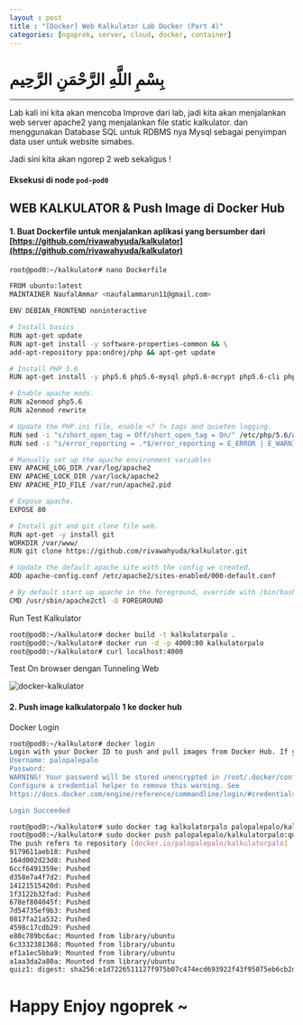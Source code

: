 ```yaml
---
layout : post
title : "[Docker] Web Kalkulator Lab Docker (Part 4)"
categories: [ngoprek, server, cloud, docker, container]
---
```


# بِسْمِ اللَّهِ الرَّحْمَنِ الرَّحِيم

---

Lab kali ini kita akan mencoba Improve dari lab, jadi kita akan menjalankan web server apache2 yang menjalankan file static kalkulator. dan menggunakan Database SQL untuk RDBMS nya Mysql sebagai penyimpan data user untuk website simabes.

Jadi sini kita akan ngorep 2 web sekaligus !

#### Eksekusi di node `pod-pod0` ###

## WEB KALKULATOR & Push Image di Docker Hub

#### 1. Buat Dockerfile untuk menjalankan aplikasi yang bersumber dari [https://github.com/rivawahyuda/kalkulator](https://github.com/rivawahyuda/kalkulator)

```BASH
root@pod0:~/kalkulator# nano Dockerfile 

FROM ubuntu:latest
MAINTAINER NaufalAmmar <naufalammarun11@gmail.com>

ENV DEBIAN_FRONTEND noninteractive

# Install basics
RUN apt-get update
RUN apt-get install -y software-properties-common && \
add-apt-repository ppa:ondrej/php && apt-get update

# Install PHP 5.6
RUN apt-get install -y php5.6 php5.6-mysql php5.6-mcrypt php5.6-cli php5.6-gd php5.6-curl

# Enable apache mods.
RUN a2enmod php5.6
RUN a2enmod rewrite

# Update the PHP.ini file, enable <? ?> tags and quieten logging.
RUN sed -i "s/short_open_tag = Off/short_open_tag = On/" /etc/php/5.6/apache2/php.ini
RUN sed -i "s/error_reporting = .*$/error_reporting = E_ERROR | E_WARNING | E_PARSE/" /etc/php/5.6/apache2/php$

# Manually set up the apache environment variables
ENV APACHE_LOG_DIR /var/log/apache2
ENV APACHE_LOCK_DIR /var/lock/apache2
ENV APACHE_PID_FILE /var/run/apache2.pid

# Expose apache.
EXPOSE 80

# Install git and git clone file web.
RUN apt-get -y install git
WORKDIR /var/www/
RUN git clone https://github.com/rivawahyuda/kalkulator.git

# Update the default apache site with the config we created.
ADD apache-config.conf /etc/apache2/sites-enabled/000-default.conf

# By default start up apache in the foreground, override with /bin/bash for interative.
CMD /usr/sbin/apache2ctl -D FOREGROUND
```

Run Test Kalkulator 
```BASH
root@pod0:~/kalkulator# docker build -t kalkulatorpalo .
root@pod0:~/kalkulator# docker run -d -p 4000:80 kalkulatorpalo
root@pod0:~/kalkulator# curl localhost:4000
```

Test On browser dengan Tunneling Web

![docker-kalkulator](https://raw.githubusercontent.com/ammarun11/ammarun11.github.io/master/static/img/_posts/docker-kalkulator.png)

#### 2. Push image kalkulatorpalo 1 ke docker hub
Docker Login
```BASH
root@pod0:~/kalkulator# docker login
Login with your Docker ID to push and pull images from Docker Hub. If you don't have a Docker ID, head over to https://hub.docker.com to create one.
Username: palopalepalo
Password: 
WARNING! Your password will be stored unencrypted in /root/.docker/config.json.
Configure a credential helper to remove this warning. See
https://docs.docker.com/engine/reference/commandline/login/#credentials-store

Login Succeeded 
```
```BASH
root@pod0:~/kalkulator# sudo docker tag kalkulatorpalo palopalepalo/kalkulatorpalo:quiz1
root@pod0:~/kalkulator# sudo docker push palopalepalo/kalkulatorpalo:quiz1
The push refers to repository [docker.io/palopalepalo/kalkulatorpalo]
9179611aeb18: Pushed 
164d002d23d8: Pushed 
6ccf6491359e: Pushed 
d358e7a4f7d2: Pushed 
14121515420d: Pushed 
1f3122b32fad: Pushed 
678ef804045f: Pushed 
7d54735ef9b3: Pushed 
0817fa21a532: Pushed 
4598c17cdb29: Pushed 
e80c789bc6ac: Mounted from library/ubuntu 
6c3332381368: Mounted from library/ubuntu 
ef1a1ec5bba9: Mounted from library/ubuntu 
a1aa3da2a80a: Mounted from library/ubuntu 
quiz1: digest: sha256:e1d7226511127f975b07c474ecd693922f43f95075eb6cb2dc62763666c17ba1 size: 3248
```

# Happy Enjoy ngoprek ~
